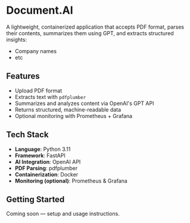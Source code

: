 # Document.AI 

A lightweight, containerized application that accepts PDF format, parses their contents, summarizes them using GPT, and extracts structured insights:

- Company names  
- etc

##  Features

- Upload PDF format
- Extracts text with `pdfplumber`
- Summarizes and analyzes content via OpenAI's GPT API
- Returns structured, machine-readable data
- Optional monitoring with Prometheus + Grafana

##  Tech Stack

- **Language**: Python 3.11  
- **Framework**: FastAPI  
- **AI Integration**: OpenAI API  
- **PDF Parsing**: pdfplumber  
- **Containerization**: Docker  
- **Monitoring (optional)**: Prometheus & Grafana  

##  Getting Started

Coming soon — setup and usage instructions.
